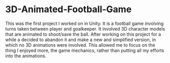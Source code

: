 # 3D-Animated-Football-Game

This was the first project I worked on in Unity. It is a football game involving turns taken
between player and goalkeeper. It involved 3D character models that are animated to shoot/save
the ball. After working on this project for a while a decided to abandon it and make a new
and simplified version, in which no 3D animations were involved. This allowed me to focus on 
the thing I enjoyed more, the game mechanics, rather than putting all my efforts into the 
animations.
